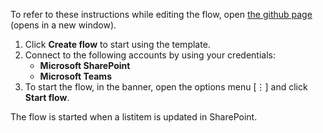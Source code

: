 To refer to these instructions while editing the flow, open [the github page](https://github.com/ot4i/app-connect-templates/tree/master/resources/markdown/Send%20a%20Microsoft%20Teams%20message%20when%20a%20listitem%20is%20updated%20in%20SharePoint_instructions.md) (opens in a new window).

1.	Click **Create flow** to start using the template.
2.	Connect to the following accounts by using your credentials:
    -	**Microsoft SharePoint** 
    - **Microsoft Teams**
3.	To start the flow, in the banner, open the options menu [⋮] and click **Start flow**.

The flow is started when a listitem is updated in SharePoint.
